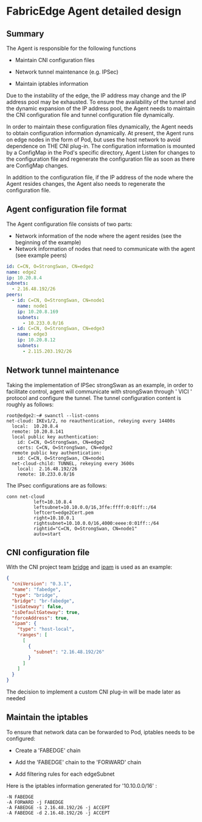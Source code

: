 # FabricEdge Agent detailed design

## Summary

The Agent is responsible for the following functions  

- Maintain CNI configuration files  

- Network tunnel maintenance (e.g. IPSec)  

- Maintain iptables information  

 

Due to the instability of the edge, the IP address may change and the IP address pool may be exhausted. To ensure the availability of the tunnel and the dynamic expansion of the IP address pool, the Agent needs to maintain the CNI configuration file and tunnel configuration file dynamically.  

In order to maintain these configuration files dynamically, the Agent needs to obtain configuration information dynamically. At present, the Agent runs on edge nodes in the form of Pod, but uses the host network to avoid dependence on THE CNI plug-in. The configuration information is mounted by a ConfigMap in the Pod's specific directory, Agent  Listen for changes to the configuration file and regenerate the configuration file as soon as there are ConfigMap changes.  

 In addition to the configuration file, if the IP address of the node where the Agent resides changes, the Agent also needs to regenerate the configuration file.  

 

## Agent configuration file format  

 

The Agent configuration file consists of two parts:  

- Network information of the node where the agent resides (see the beginning of the example)  
- Network information of nodes that need to communicate with the agent (see example peers)  

```yaml
id: C=CN, O=StrongSwan, CN=edge2
name: edge2
ip: 10.20.8.4
subnets:
  - 2.16.48.192/26
peers:
  - id: C=CN, O=StrongSwan, CN=node1
    name: node1
    ip: 10.20.8.169
    subnets:
      - 10.233.0.0/16
  - id: C=CN, O=StrongSwan, CN=edge3
    name: edge3
    ip: 10.20.8.12
    subnets:
      - 2.115.203.192/26
```

## Network tunnel maintenance  

Taking the implementation of IPSec strongSwan as an example, in order to facilitate control, agent will communicate with strongSwan through ' VICI ' protocol and configure the tunnel. The tunnel configuration content is roughly as follows:  

```
root@edge2:~# swanctl --list-conns
net-cloud: IKEv1/2, no reauthentication, rekeying every 14400s
  local:  10.20.8.4
  remote: 10.20.8.141
  local public key authentication:
    id: C=CN, O=StrongSwan, CN=edge2
    certs: C=CN, O=StrongSwan, CN=edge2
  remote public key authentication:
    id: C=CN, O=StrongSwan, CN=node1
  net-cloud-child: TUNNEL, rekeying every 3600s
    local:  2.16.48.192/26
    remote: 10.233.0.0/16
```

The IPsec configurations are as follows:

```
conn net-cloud 
          left=10.10.8.4
          leftsubnet=10.10.0.0/16,3ffe:ffff:0:01ff::/64
          leftcert=edge2Cert.pem
          right=10.10.0.1
          rightsubnet=10.10.0.0/16,4000:eeee:0:01ff::/64
          rightid="C=CN, O=StrongSwan, CN=node1"
          auto=start
```

## CNI configuration file  

 With the CNI project team [bridge](https://www.cni.dev/plugins/current/main/bridge/) and [ipam](https://www.cni.dev/plugins/current/ipam/host-local/) is used as an example:

```json
{
  "cniVersion": "0.3.1",
  "name": "fabedge",
  "type": "bridge",
  "bridge": "br-fabedge",
  "isGateway": false,
  "isDefaultGateway": true,
  "forceAddress": true,
  "ipam": {
    "type": "host-local",
    "ranges": [
      [
        {
          "subnet": "2.16.48.192/26"
        }
      ]
    ]
  }
}
```

The decision to implement a custom CNI plug-in will be made later as needed  

## Maintain the iptables

 To ensure that network data can be forwarded to Pod, iptables needs to be configured:  

- Create a 'FABEDGE' chain  

- Add the 'FABEDGE' chain to the 'FORWARD' chain  

- Add filtering rules for each edgeSubnet  

 Here is the iptables information generated for '10.10.0.0/16' :  

```
-N FABEDGE
-A FORWARD -j FABEDGE
-A FABEDGE -s 2.16.48.192/26 -j ACCEPT
-A FABEDGE -d 2.16.48.192/26 -j ACCEPT
```

